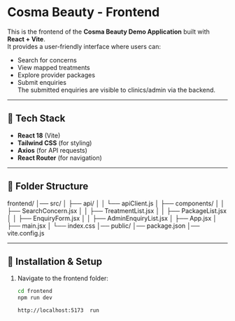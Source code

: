 # Cosma Beauty - Frontend

This is the frontend of the **Cosma Beauty Demo Application** built with **React + Vite**.  
It provides a user-friendly interface where users can:
- Search for concerns
- View mapped treatments
- Explore provider packages
- Submit enquiries  
The submitted enquiries are visible to clinics/admin via the backend.

---

## 🚀 Tech Stack
- **React 18** (Vite)
- **Tailwind CSS** (for styling)
- **Axios** (for API requests)
- **React Router** (for navigation)

---

## 📂 Folder Structure
frontend/
│── src/
│ ├── api/
│ │ └── apiClient.js
│ ├── components/
│ │ ├── SearchConcern.jsx
│ │ ├── TreatmentList.jsx
│ │ ├── PackageList.jsx
│ │ ├── EnquiryForm.jsx
│ │ ├── AdminEnquiryList.jsx
│ ├── App.jsx
│ ├── main.jsx
│ └── index.css
│── public/
│── package.json
│── vite.config.js


---

## 🔧 Installation & Setup

1. Navigate to the frontend folder:
   ```bash
   cd frontend
   npm run dev

   http://localhost:5173  run
